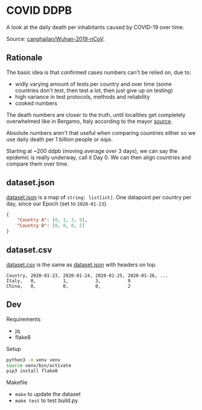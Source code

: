 # COVID DDPB

A look at the daily death per inhabitants caused by COVID-19 over time.

Source: [canghailan/Wuhan-2019-nCoV](https://github.com/canghailan/Wuhan-2019-nCoV).

## Rationale

The basic idea is that confirmed cases numbers can't be relied on, due to:

- widly varying amount of tests per country and over time (some countries don't test, then test a lot, then just give up on testing)
- high variance in test protocols, methods and reliability
- cooked numbers

The death numbers are closer to the truth, until localities get completely overwhelmed like in Bergamo, Italy according to the mayor [source](https://www.agi.it/cronaca/news/2020-03-18/coronavirus-quanti-morti-davvero-bergamo-7648225/).

Absolute numbers aren't that useful when comparing countries either so we use daily death per 1 billion people or `ddpb`.

Starting at ~200 ddpb (moving average over 3 days), we can say the epidemic is really underway, call it Day 0. We can then align countries and compare them over time.

## dataset.json

[dataset.json](dataset.json) is a map of `string: list[int]`. One datapoint per country per day, since our Epoch (set to `2020-01-23`).

```json
{
    "Country A": [0, 1, 3, 9],
    "Country B": [0, 0, 0, 2]
}
```

## dataset.csv

[dataset.csv](dataset.csv) is the same as [dataset.json](dataset.json) with headers on top.

```csv
Country, 2020-01-23, 2020-01-24, 2020-01-25, 2020-01-26, ...
Italy,   0,          1,          3,          9
China,   0,          0,          0,          2
```

## Dev

Requirements

- jq
- flake8

Setup

```bash
python3 -m venv venv
source venv/bin/activate
pip3 install flake8
```

Makefile

- `make` to update the dataset
- `make test` to test build.py
